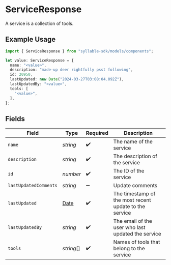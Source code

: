 # ServiceResponse

A service is a collection of tools.

## Example Usage

```typescript
import { ServiceResponse } from "syllable-sdk/models/components";

let value: ServiceResponse = {
  name: "<value>",
  description: "made-up deer rightfully psst following",
  id: 20950,
  lastUpdated: new Date("2024-03-27T03:08:04.092Z"),
  lastUpdatedBy: "<value>",
  tools: [
    "<value>",
  ],
};
```

## Fields

| Field                                                                                         | Type                                                                                          | Required                                                                                      | Description                                                                                   |
| --------------------------------------------------------------------------------------------- | --------------------------------------------------------------------------------------------- | --------------------------------------------------------------------------------------------- | --------------------------------------------------------------------------------------------- |
| `name`                                                                                        | *string*                                                                                      | :heavy_check_mark:                                                                            | The name of the service                                                                       |
| `description`                                                                                 | *string*                                                                                      | :heavy_check_mark:                                                                            | The description of the service                                                                |
| `id`                                                                                          | *number*                                                                                      | :heavy_check_mark:                                                                            | The ID of the service                                                                         |
| `lastUpdatedComments`                                                                         | *string*                                                                                      | :heavy_minus_sign:                                                                            | Update comments                                                                               |
| `lastUpdated`                                                                                 | [Date](https://developer.mozilla.org/en-US/docs/Web/JavaScript/Reference/Global_Objects/Date) | :heavy_check_mark:                                                                            | The timestamp of the most recent update to the service                                        |
| `lastUpdatedBy`                                                                               | *string*                                                                                      | :heavy_check_mark:                                                                            | The email of the user who last updated the service                                            |
| `tools`                                                                                       | *string*[]                                                                                    | :heavy_check_mark:                                                                            | Names of tools that belong to the service                                                     |